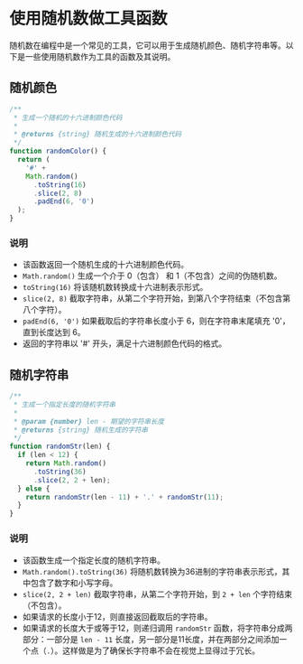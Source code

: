 # 使用随机数做工具函数

随机数在编程中是一个常见的工具，它可以用于生成随机颜色、随机字符串等。以下是一些使用随机数作为工具的函数及其说明。

## 随机颜色

```js
/**
 * 生成一个随机的十六进制颜色代码
 *
 * @returns {string} 随机生成的十六进制颜色代码
 */
function randomColor() {
  return (
    '#' +
    Math.random()
      .toString(16)
      .slice(2, 8)
      .padEnd(6, '0')
  );
}
```

### 说明

- 该函数返回一个随机生成的十六进制颜色代码。
- `Math.random()` 生成一个介于 0（包含） 和 1（不包含）之间的伪随机数。
- `toString(16)` 将该随机数转换成十六进制表示形式。
- `slice(2, 8)` 截取字符串，从第二个字符开始，到第八个字符结束（不包含第八个字符）。
- `padEnd(6, '0')` 如果截取后的字符串长度小于 6，则在字符串末尾填充 '0'，直到长度达到 6。
- 返回的字符串以 '#' 开头，满足十六进制颜色代码的格式。

## 随机字符串

```js
/**
 * 生成一个指定长度的随机字符串
 *
 * @param {number} len - 期望的字符串长度
 * @returns {string} 随机生成的字符串
 */
function randomStr(len) {
  if (len < 12) {
    return Math.random()
      .toString(36)
      .slice(2, 2 + len);
  } else {
    return randomStr(len - 11) + '.' + randomStr(11);
  }
}
```

### 说明

- 该函数生成一个指定长度的随机字符串。
- `Math.random().toString(36)` 将随机数转换为36进制的字符串表示形式，其中包含了数字和小写字母。
- `slice(2, 2 + len)` 截取字符串，从第二个字符开始，到 `2 + len` 个字符结束（不包含）。
- 如果请求的长度小于12，则直接返回截取后的字符串。
- 如果请求的长度大于或等于12，则递归调用 `randomStr` 函数，将字符串分成两部分：一部分是 `len - 11` 长度，另一部分是11长度，并在两部分之间添加一个点（`.`）。这样做是为了确保长字符串不会在视觉上显得过于冗长。
